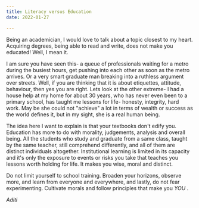 ```yaml
---
title: Literacy versus Education
date: 2022-01-27

---
```

Being an academician, I would love to talk about a topic closest to my heart.
Acquiring degrees, being able to read and write, does not make you educated! 
Well, I mean it. 

I am sure you have seen this- a queue of professionals waiting for a metro during the busiest hours,
get pushing into each other as soon as the metro arrives. Or a very smart graduate man
breaking into a ruthless argument over streets. Well, if you are thinking that it is about
etiquettes, attitude, behaviour, then yes you are right. 
Lets look at the other extreme- I had a house help at my home for about 30 years, who has never even 
been to a primary school, has taught me lessons for life- honesty, integrity, hard work. May be
she could not "achieve" a lot in terms of wealth or success as the world defines it, but
in my sight, she is a real human being.

The idea here I want to explain is that your textbooks don't edify you. Education has
more to do with morality, judgements, analysis and overall being. All the students
who study and graduate from a same class, taught by the same teacher, still comprehend
differently, and all of them are distinct individuals altogether. Institutional learning is
limited in its capacity and it's only the exposure to events or risks you take that teaches you
lessons worth holding for life. It makes you wise, moral and distinct. 

Do not limit yourself to school training. Broaden your horizons, observe more, and learn from everyone and 
everywhere, and lastly, do not fear experimenting. Cultivate morals and follow principles that make you _YOU_ .



_Aditi_

